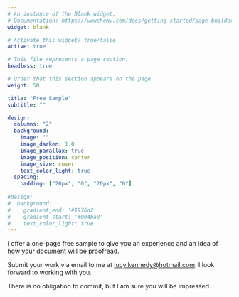 ```yaml
---
# An instance of the Blank widget.
# Documentation: https://wowchemy.com/docs/getting-started/page-builder/
widget: blank

# Activate this widget? true/false
active: true

# This file represents a page section.
headless: true

# Order that this section appears on the page.
weight: 50

title: "Free Sample"
subtitle: ""

design:
  columns: "2"
  background:
    image: ""
    image_darken: 1.0
    image_parallax: true
    image_position: center
    image_size: cover
    text_color_light: true
  spacing:
    padding: ["20px", "0", "20px", "0"]
 
#design:
#  background:
#    gradient_end: '#1976d2'
#    gradient_start: '#004ba0'
#    text_color_light: true
---
```


I offer a one-page free sample to give you an experience and an idea of how your document will be proofread. 

Submit your work via email to me at [lucy.kennedy@hotmail.com](mailto:lucy.kennedy@hotmail.com). I look forward to working with you.

There is no obligation to commit, but I am sure you will be impressed.


